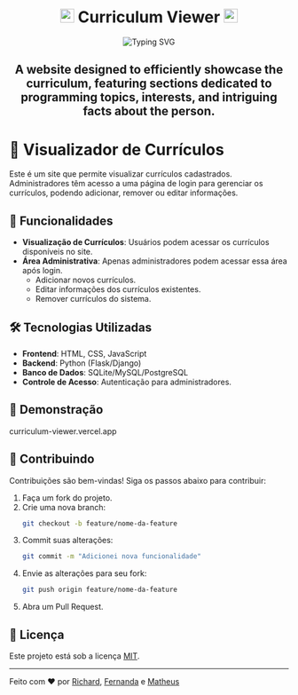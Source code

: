 <div align="center">
<h1> <img src="https://raw.githubusercontent.com/Tarikul-Islam-Anik/Animated-Fluent-Emojis/master/Emojis/Smilies/Ghost.png" alt="Ghost" width="25" height="25" /> Curriculum Viewer <img src="https://raw.githubusercontent.com/Tarikul-Islam-Anik/Animated-Fluent-Emojis/master/Emojis/Smilies/Ghost.png" alt="Ghost" width="25" height="25" /></h1>
</div>

<div align="center">
  <img src="https://readme-typing-svg.herokuapp.com?font=Fira+Code&size=24&duration=4000&color=F75C7E&center=true&vCenter=true&width=500&lines=We're+Computer+Science+Students;Welcome+to+Curriculum+Showcase!" alt="Typing SVG" />
</div>

<div align="center"><h2>A website designed to efficiently showcase the curriculum, featuring sections dedicated to programming topics, interests, and intriguing facts about the person.</h2></div>

# 📄 Visualizador de Currículos

Este é um site que permite visualizar currículos cadastrados. Administradores têm acesso a uma página de login para gerenciar os currículos, podendo adicionar, remover ou editar informações.

## 🚀 Funcionalidades

- **Visualização de Currículos**: Usuários podem acessar os currículos disponíveis no site.
- **Área Administrativa**: Apenas administradores podem acessar essa área após login.
  - Adicionar novos currículos.
  - Editar informações dos currículos existentes.
  - Remover currículos do sistema.

## 🛠️ Tecnologias Utilizadas

- **Frontend**: HTML, CSS, JavaScript
- **Backend**: Python (Flask/Django)
- **Banco de Dados**: SQLite/MySQL/PostgreSQL
- **Controle de Acesso**: Autenticação para administradores.

## 📸 Demonstração

curriculum-viewer.vercel.app

## 🤝 Contribuindo

Contribuições são bem-vindas! Siga os passos abaixo para contribuir:

1. Faça um fork do projeto.
2. Crie uma nova branch:
   ```bash
   git checkout -b feature/nome-da-feature
   ```
3. Commit suas alterações:
   ```bash
   git commit -m "Adicionei nova funcionalidade"
   ```
4. Envie as alterações para seu fork:
   ```bash
   git push origin feature/nome-da-feature
   ```
5. Abra um Pull Request.

## 📝 Licença

Este projeto está sob a licença [MIT](LICENSE).

---

Feito com ❤️ por [Richard](https://github.com/RDEsley), [Fernanda](https://github.com/FeMeNiKi) e [Matheus](https://github.com/)
